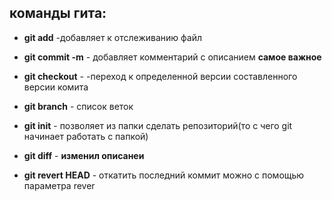 ## команды гита:

* **git add** -добавляет к отслеживанию файл

* **git commit -m** - добавляет комментарий с описанием  **cамое важное**

* **git checkout** - -переход к определенной версии составленного версии комита

* **git branch** - список веток

* **git init** - позволяет из папки сделать репозиторий(то с чего git начинает работать с папкой)

* **git diff** - **изменил описанеи**

* **git revert HEAD** - откатить последний коммит можно с помощью параметра rever
